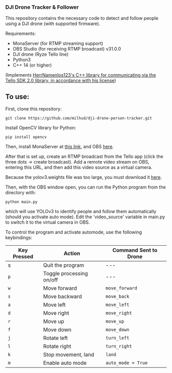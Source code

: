 ### DJI Drone Tracker & Follower

This repository contains the necessary code to detect and follow people using a DJI drone (with supported firmware).

Requirements:
- MonaServer (for RTMP streaming support)
- OBS Studio (for receiving RTMP broadcast) v31.0.0 
- DJI drone (Ryze Tello line)
- Python3
- C++ 14 (or higher) 

(Implements [HerrNamenlos123's C++ library for communicating via the Tello SDK 2.0 library, in accordance with his license](https://github.com/HerrNamenlos123/tello))

## To use:

First, clone this repository:

```.
git clone https://github.com/milhud/dji-drone-person-tracker.git
```

Install OpenCV library for Python:

```.
pip install opencv
```

Then, install MonaServer at [this link](https://github.com/MonaSolutions/MonaServer), and OBS [here](https://obsproject.com/download).

After that is set up, create an RTMP broadcast from the Tello app (click the three dots -> create broadcast). Add a remote video stream on OBS, entering this URL, and then add this video source as a virtual camera.

Because the yolov3.weights file was too large, you must download it [here](https://github.com/patrick013/Object-Detection---Yolov3/blob/master/model/yolov3.weights).

Then, with the OBS window open, you can run the Python program from the directory with:

```.
python main.py
```

which will use YOLOv3 to identify people and follow them automatically (should you activate auto mode). Edit the 'video_source' variable in main.py to switch it to the virtual camera in OBS.  

To control the program and activate automode, use the following keybindings:

| Key Pressed       | Action                      | Command Sent to Drone  |
|-------------------|-----------------------------|------------------------|
| `q`               | Quit the program            | ---                    |
| `p`               | Toggle processing on/off    | ---                    |
| `w`               | Move forward                | `move_forward`         |
| `s`               | Move backward               | `move_back`            |
| `a`               | Move left                   | `move_left`            |
| `d`               | Move right                  | `move_right`           |
| `r`               | Move up                     | `move_up`              |
| `f`               | Move down                   | `move_down`            |
| `j`               | Rotate left                 | `turn_left`            |
| `l`               | Rotate right                | `turn_right`           |
| `k`               | Stop movement, land         | `land`                 |
| `m`               | Enable auto mode            | `auto_mode = True`     |
